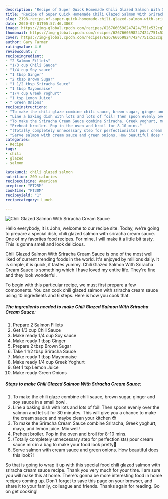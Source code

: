 ```yaml
---
description: "Recipe of Super Quick Homemade Chili Glazed Salmon With Sriracha Cream Sauce"
title: "Recipe of Super Quick Homemade Chili Glazed Salmon With Sriracha Cream Sauce"
slug: 2198-recipe-of-super-quick-homemade-chili-glazed-salmon-with-sriracha-cream-sauce
date: 2020-07-01T05:57:46.386Z
image: https://img-global.cpcdn.com/recipes/6267660598247424/751x532cq70/chili-glazed-salmon-with-sriracha-cream-sauce-recipe-main-photo.jpg
thumbnail: https://img-global.cpcdn.com/recipes/6267660598247424/751x532cq70/chili-glazed-salmon-with-sriracha-cream-sauce-recipe-main-photo.jpg
cover: https://img-global.cpcdn.com/recipes/6267660598247424/751x532cq70/chili-glazed-salmon-with-sriracha-cream-sauce-recipe-main-photo.jpg
author: Gary Farmer
ratingvalue: 4.6
reviewcount: 7
recipeingredient:
- "2 Salmon Fillets"
- "1/3 cup Chili Sauce"
- "1/4 cup Soy sauce"
- "1 tbsp Ginger"
- "2 tbsp Brown Sugar"
- "1 1/2 tbsp Sriracha Sauce"
- "1 tbsp Mayonnaise"
- "1/4 cup Greek Yoghurt"
- "1 tsp Lemon Juice"
- " Green Onions"
recipeinstructions:
- "To make the chili glaze combine chili sauce, brown sugar, ginger and soy sauce in a small bowl."
- "Line a baking dish with lots and lots of foil! Then spoon evenly over the salmon and let sit for 30 minutes. This will give you a chance to make the cream sauce and maybe clean your kitchen 😳"
- "To make the Sriracha Cream Sauce combine Sriracha, Greek yoghurt, mayo, and lemon juice. Mix well!"
- "Preheat broiler. Pop in the oven and broil for 8-10 mins."
- "(Totally completely unnecessary step for perfectionists) pour cream sauce mix in a bag to make your food look pretty💁"
- "Serve salmon with cream sauce and green onions. How beautiful does this look?!"
categories:
- Recipe
tags:
- chili
- glazed
- salmon

katakunci: chili glazed salmon 
nutrition: 209 calories
recipecuisine: American
preptime: "PT25M"
cooktime: "PT30M"
recipeyield: "1"
recipecategory: Lunch

---
```



![Chili Glazed Salmon With Sriracha Cream Sauce](https://img-global.cpcdn.com/recipes/6267660598247424/751x532cq70/chili-glazed-salmon-with-sriracha-cream-sauce-recipe-main-photo.jpg)

Hello everybody, it is John, welcome to our recipe site. Today, we're going to prepare a special dish, chili glazed salmon with sriracha cream sauce. One of my favorites food recipes. For mine, I will make it a little bit tasty. This is gonna smell and look delicious.



Chili Glazed Salmon With Sriracha Cream Sauce is one of the most well liked of current trending foods in the world. It's enjoyed by millions daily. It is simple, it is quick, it tastes yummy. Chili Glazed Salmon With Sriracha Cream Sauce is something which I have loved my entire life. They're fine and they look wonderful.


To begin with this particular recipe, we must first prepare a few components. You can cook chili glazed salmon with sriracha cream sauce using 10 ingredients and 6 steps. Here is how you cook that.

<!--inarticleads1-->

##### The ingredients needed to make Chili Glazed Salmon With Sriracha Cream Sauce:

1. Prepare 2 Salmon Fillets
1. Get 1/3 cup Chili Sauce
1. Make ready 1/4 cup Soy sauce
1. Make ready 1 tbsp Ginger
1. Prepare 2 tbsp Brown Sugar
1. Take 1 1/2 tbsp Sriracha Sauce
1. Make ready 1 tbsp Mayonnaise
1. Make ready 1/4 cup Greek Yoghurt
1. Get 1 tsp Lemon Juice
1. Make ready  Green Onions




<!--inarticleads2-->

##### Steps to make Chili Glazed Salmon With Sriracha Cream Sauce:

1. To make the chili glaze combine chili sauce, brown sugar, ginger and soy sauce in a small bowl.
1. Line a baking dish with lots and lots of foil! Then spoon evenly over the salmon and let sit for 30 minutes. This will give you a chance to make the cream sauce and maybe clean your kitchen 😳
1. To make the Sriracha Cream Sauce combine Sriracha, Greek yoghurt, mayo, and lemon juice. Mix well!
1. Preheat broiler. Pop in the oven and broil for 8-10 mins.
1. (Totally completely unnecessary step for perfectionists) pour cream sauce mix in a bag to make your food look pretty💁
1. Serve salmon with cream sauce and green onions. How beautiful does this look?!




So that is going to wrap it up with this special food chili glazed salmon with sriracha cream sauce recipe. Thank you very much for your time. I am sure you will make this at home. There's gonna be more interesting food in home recipes coming up. Don't forget to save this page on your browser, and share it to your family, colleague and friends. Thanks again for reading. Go on get cooking!
